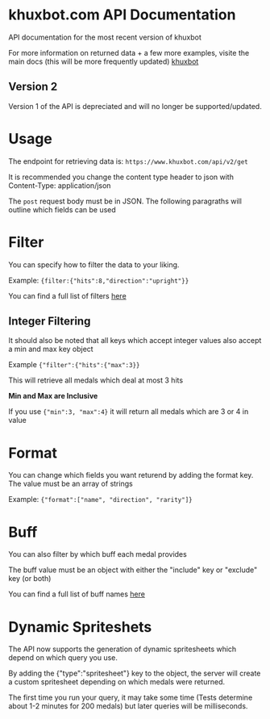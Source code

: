 # khuxbot.com API Documentation
API documentation for the most recent version of khuxbot

For more information on returned data + a few more examples, visite the main docs (this will be more frequently updated) [khuxbot](https://www.khuxbot.com/api/docs)

## Version 2
Version 1 of the API is depreciated and will no longer be supported/updated.

# Usage

The endpoint for retrieving data is:
    `https://www.khuxbot.com/api/v2/get`

It is recommended you change the content type header to json with
    Content-Type: application/json

The `post` request body must be in JSON. The following paragraths will outline which fields can be used

# Filter
You can specify how to filter the data to your liking.

Example: `{filter:{"hits":8,"direction":"upright"}}`

You can find a full list of filters [here](https://www.khuxbot.com/api/docs/filters)

## Integer Filtering

It should also be noted that all keys which accept integer values also accept a min and max key object

Example `{"filter":{"hits":{"max":3}}`

This will retrieve all medals which deal at most 3 hits

**Min and Max are Inclusive**

If you use  `{"min":3, "max":4}` it will return all medals which are 3 or 4 in value

# Format
You can change which fields you want returend by adding the format key. The value must be an array of strings

Example: `{"format":["name", "direction", "rarity"]}`

# Buff

You can also filter by which buff each medal provides

The buff value must be an object with either the "include" key or "exclude" key (or both)

You can find a full list of buff names [here](https://www.khuxbot.com/api/docs/buffs)

# Dynamic Spriteshets

The API now supports the generation of dynamic spritesheets which depend on which query you use.

By adding the {"type":"spritesheet"} key to the object, the server will create a custom spritesheet depending on which medals were returned.

The first time you run your query, it may take some time (Tests determine about 1-2 minutes for 200 medals) but later queries will be milliseconds.
